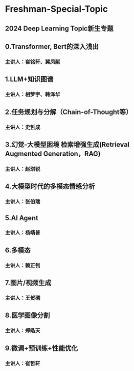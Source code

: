 # Freshman-Special-Topic
##  2024 Deep Learning Topic新生专题

## 0.Transformer, Bert的深入浅出
### 主讲人：崔铭轩、冀凤献


## 1.LLM+知识图谱
### 主讲人：相梦宇、韩泽华

## 2.任务规划与分解（Chain-of-Thought等） 
### 主讲人：史哲成

## 3.幻觉-大模型困境 检索增强生成(Retrieval Augmented Generation，RAG) 
### 主讲人：赵琪锐

## 4.大模型时代的多模态情感分析 
### 主讲人：张伯瑞

## 5.AI Agent 
### 主讲人：杨靖普

## 6.多模态 
### 主讲人：赖正钊

## 7.图片/视频生成 
### 主讲人：王贺磷

## 8.医学图像分割 
### 主讲人：郑皓天

## 9.微调+预训练+性能优化 
### 主讲人：崔哲轩



